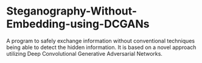 # Steganography-Without-Embedding-using-DCGANs
A program to safely exchange information without conventional techniques being able to detect the hidden information. It is based on a novel approach utilizing Deep Convolutional Generative Adversarial Networks.
